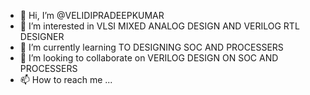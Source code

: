 - 👋 Hi, I’m @VELIDIPRADEEPKUMAR
- 👀 I’m interested in VLSI MIXED ANALOG DESIGN AND VERILOG RTL DESIGNER
- 🌱 I’m currently learning TO DESIGNING SOC AND PROCESSERS 
- 💞️ I’m looking to collaborate on VERILOG DESIGN ON SOC AND PROCESSERS 
- 📫 How to reach me ...

<!---
VELIDIPRADEEPKUMAR/VELIDIPRADEEPKUMAR is a ✨ special ✨ repository because its `README.md` (this file) appears on your GitHub profile.
You can click the Preview link to take a look at your changes.
--->
